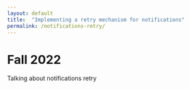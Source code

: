 ```yaml
---
layout: default
title:  "Implementing a retry mechanism for notifications"
permalink: /notifications-retry/
---
```


# Fall 2022

Talking about notifications retry